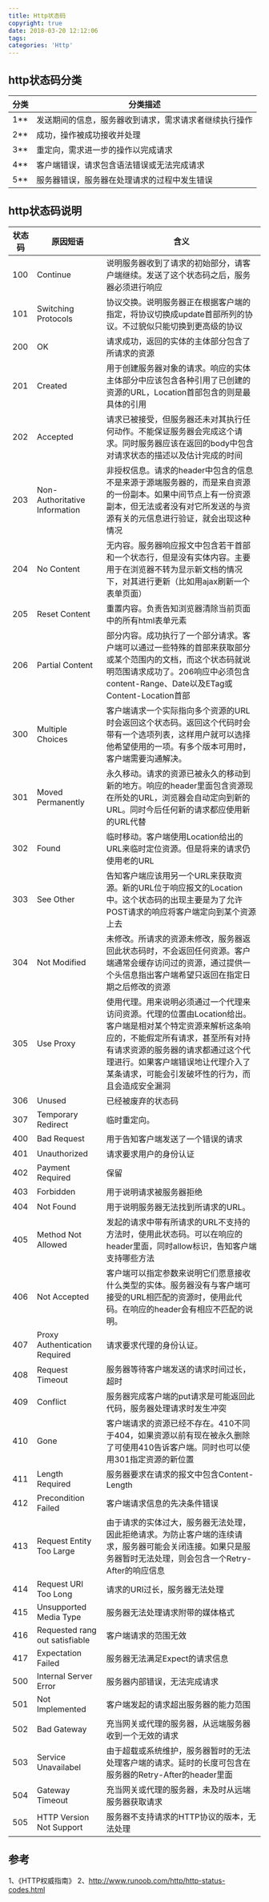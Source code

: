 ```yaml
---
title: Http状态码
copyright: true
date: 2018-03-20 12:12:06
tags:
categories: 'Http'
---
```


## http状态码分类
分类|分类描述
-|-
1** | 发送期间的信息，服务器收到请求，需求请求者继续执行操作
2** | 成功，操作被成功接收并处理
3** | 重定向，需求进一步的操作以完成请求
4** | 客户端错误，请求包含语法错误或无法完成请求
5** | 服务器错误，服务器在处理请求的过程中发生错误

## http状态码说明
状态码|原因短语|含义
-|-|-
100 | Continue | 说明服务器收到了请求的初始部分，请客户端继续。发送了这个状态码之后，服务器必须进行响应
101 | Switching Protocols | 协议交换。说明服务器正在根据客户端的指定，将协议切换成update首部所列的协议。不过貌似只能切换到更高级的协议
200 | OK | 请求成功，返回的实体的主体部分包含了所请求的资源
201 | Created | 用于创建服务器对象的请求。响应的实体主体部分中应该包含各种引用了已创建的资源的URL，Location首部包含的则是最具体的引用
202 | Accepted | 请求已被接受，但服务器还未对其执行任何动作。不能保证服务器会完成这个请求。同时服务器应该在返回的body中包含对请求状态的描述以及估计完成的时间
203 | Non-Authoritative Information | 非授权信息。请求的header中包含的信息不是来源于源端服务器的，而是来自资源的一份副本。如果中间节点上有一份资源副本，但无法或者没有对它所发送的与资源有关的元信息进行验证，就会出现这种情况
204 | No Content | 无内容。服务器响应报文中包含若干首部和一个状态行，但是没有实体内容。主要用于在浏览器不转为显示新文档的情况下，对其进行更新（比如用ajax刷新一个表单页面）
205 | Reset Content | 重置内容。负责告知浏览器清除当前页面中的所有html表单元素
206 | Partial Content | 部分内容。成功执行了一个部分请求。客户端可以通过一些特殊的首部来获取部分或某个范围内的文档，而这个状态码就说明范围请求成功了。206响应中必须包含content-Range、Date以及ETag或Content-Location首部
300 | Multiple Choices | 客户端请求一个实际指向多个资源的URL时会返回这个状态码。返回这个代码时会带有一个选项列表，这样用户就可以选择他希望使用的一项。有多个版本可用时，客户端需要沟通解决。
301 | Moved Permanently | 永久移动。请求的资源已被永久的移动到新的地方。响应的header里面包含资源现在所处的URL，浏览器会自动定向到新的URL。同时今后任何新的请求都应使用新的URL代替
302 | Found | 临时移动。客户端使用Location给出的URL来临时定位资源。但是将来的请求仍使用老的URL
303 | See Other | 告知客户端应该用另一个URL来获取资源。新的URL位于响应报文的Location中。这个状态码的出现主要是为了允许POST请求的响应将客户端定向到某个资源上去
304 | Not Modified | 未修改。所请求的资源未修改，服务器返回此状态码时，不会返回任何资源。客户端通常会缓存访问过的资源，通过提供一个头信息指出客户端希望只返回在指定日期之后修改的资源
305 | Use Proxy | 使用代理。用来说明必须通过一个代理来访问资源。代理的位置由Location给出。客户端是相对某个特定资源来解析这条响应的，不能假定所有请求，甚至所有对持有请求资源的服务器的请求都通过这个代理进行。如果客户端错误地让代理介入了某条请求，可能会引发破坏性的行为，而且会造成安全漏洞
306 | Unused | 已经被废弃的状态码
307 | Temporary Redirect | 临时重定向。
400 | Bad Request | 用于告知客户端发送了一个错误的请求
401 | Unauthorized | 请求要求用户的身份认证
402 | Payment Required | 保留
403 | Forbidden | 用于说明请求被服务器拒绝
404 | Not Found | 用于说明服务器无法找到所请求的URL。
405 | Method Not Allowed | 发起的请求中带有所请求的URL不支持的方法时，使用此状态码。可以在响应的header里面，同时allow标识，告知客户端支持哪些方法
406 | Not Accepted | 客户端可以指定参数来说明它们愿意接收什么类型的实体。服务器没有与客户端可接受的URL相匹配的资源时，使用此代码。在响应的header会有相应不匹配的说明。
407 | Proxy Authentication Required | 请求要求代理的身份认证。
408 | Request Timeout | 服务器等待客户端发送的请求时间过长，超时
409 | Conflict | 服务器完成客户端的put请求是可能返回此代码，服务器处理请求时发生冲突
410 | Gone | 客户端请求的资源已经不存在。410不同于404，如果资源以前有现在被永久删除了可使用410告诉客户端。同时也可以使用301指定资源的新位置
411 | Length Required | 服务器要求在请求的报文中包含Content-Length
412 | Precondition Failed | 客户端请求信息的先决条件错误
413 | Request Entity Too Large | 由于请求的实体过大，服务器无法处理，因此拒绝请求。为防止客户端的连续请求，服务器可能会关闭连接。如果只是服务器暂时无法处理，则会包含一个Retry-After的响应信息
414 | Request URI Too Long | 请求的URI过长，服务器无法处理
415 | Unsupported Media Type | 服务器无法处理请求附带的媒体格式
416 | Requested rang out satisfiable | 客户端请求的范围无效
417 | Expectation Failed | 服务器无法满足Expect的请求信息
500 | Internal Server Error | 服务器内部错误，无法完成请求
501 | Not Implemented | 客户端发起的请求超出服务器的能力范围
502 | Bad Gateway | 充当网关或代理的服务器，从远端服务器收到一个无效的请求
503 | Service Unavailabel | 由于超载或系统维护，服务器暂时的无法处理客户端的请求。延时的长度可包含在服务器的Retry-After的header里面
504 | Gateway Timeout | 充当网关或代理的服务器，未及时从远端服务器获取请求
505 | HTTP Version Not Support | 服务器不支持请求的HTTP协议的版本，无法处理

## 参考
1、《HTTP权威指南》
2、http://www.runoob.com/http/http-status-codes.html
